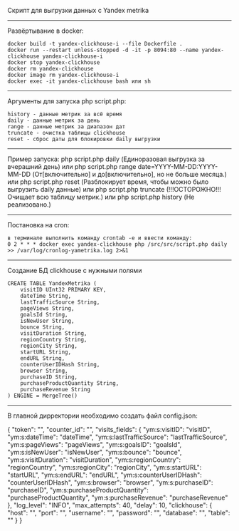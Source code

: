 
Скрипт для выгрузки данных с Yandex metrika

---------------------------------------------------------
Развёртывание в docker:

    docker build -t yandex-clickhouse-i --file Dockerfile .
    docker run --restart unless-stopped -d -it -p 8094:80 --name yandex-clickhouse yandex-clickhouse-i
    docker stop yandex-clickhouse
    docker rm yandex-clickhouse
    docker image rm yandex-clickhouse-i
    docker exec -it yandex-clickhouse bash или sh

---------------------------------------------------------
Аргументы для запуска php script.php:

    history - данные метрик за всё время
    daily - данные метрик за день
    range - данные метрик за диапазон дат
    truncate - очистка таблицы clickhouse
    reset - сброс даты для блокировки daily выгрузки

---------------------------------------------------------
Пример запуска:
    php script.php daily (Единоразовая выгрузка за вчерашний день)
или
    php script.php range date=YYYY-MM-DD:YYYY-MM-DD (От[включительно] и до[включительно], но не больше месяца.)
или
    php script.php reset (Разблокирует время, чтобы можно было выгрузить daily данные)
или
    php script.php truncate (!!!ОСТОРОЖНО!!! Очищает всю таблицу метрик.)
или
    php script.php history (Не реализовано.)

---------------------------------------------------------
Постановка на cron:

    в терминале выполнить команду crontab -e и ввести команду:
    0 2 * * * docker exec yandex-clickhouse php /src/src/script.php daily >> /var/log/cronlog-yametrika.log 2>&1

---------------------------------------------------------
Создание БД clickhouse с нужными полями

    CREATE TABLE YandexMetrika (
        visitID UInt32 PRIMARY KEY,
        dateTime String,
        lastTrafficSource String,
        pageViews String,
        goalsId String,
        isNewUser String,
        bounce String,
        visitDuration String,
        regionCountry String,
        regionCity String,
        startURL String,
        endURL String,
        counterUserIDHash String,
        browser String,
        purchaseID String,
        purchaseProductQuantity String,
        purchaseRevenue String
    ) ENGINE = MergeTree() 

---------------------------------------------------------
В главной дирректории необходимо создать файл config.json:

 {
    "token": "",
    "counter_id": "",
    "visits_fields": {
        "ym:s:visitID": "visitID",
        "ym:s:dateTime": "dateTime",
        "ym:s:lastTrafficSource": "lastTrafficSource",
        "ym:s:pageViews": "pageViews",
        "ym:s:goalsID": "goalsId",
        "ym:s:isNewUser": "isNewUser",
        "ym:s:bounce": "bounce",
        "ym:s:visitDuration": "visitDuration",
        "ym:s:regionCountry": "regionCountry",
        "ym:s:regionCity": "regionCity",
        "ym:s:startURL": "startURL",
        "ym:s:endURL": "endURL",
        "ym:s:counterUserIDHash": "counterUserIDHash",
        "ym:s:browser": "browser",
        "ym:s:purchaseID": "purchaseID",
        "ym:s:purchaseProductQuantity": "purchaseProductQuantity",
        "ym:s:purchaseRevenue": "purchaseRevenue"
    },
    "log_level": "INFO",
    "max_attempts": 40,
    "delay": 10,
    "clickhouse": {
        "host": "",
        "port": "",
        "username": "",
        "password": "",
        "database": "",
        "table": ""
    }
}       